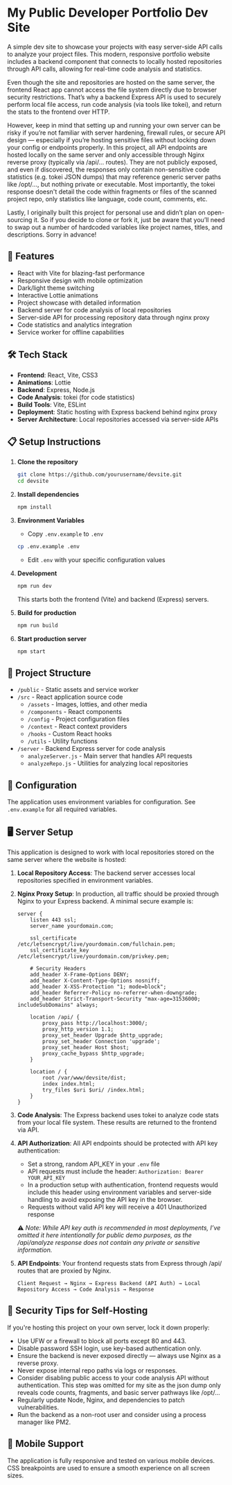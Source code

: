 # My Public Developer Portfolio Dev Site

A simple dev site to showcase your projects with easy server-side API calls to analyze your project files. This modern, responsive portfolio website includes a backend component that connects to locally hosted repositories through API calls, allowing for real-time code analysis and statistics.

Even though the site and repositories are hosted on the same server, the frontend React app cannot access the file system directly due to browser security restrictions. That’s why a backend Express API is used to securely perform local file access, run code analysis (via tools like tokei), and return the stats to the frontend over HTTP.

However, keep in mind that setting up and running your own server can be risky if you’re not familiar with server hardening, firewall rules, or secure API design — especially if you’re hosting sensitive files without locking down your config or endpoints properly. In this project, all API endpoints are hosted locally on the same server and only accessible through Nginx reverse proxy (typically via /api/... routes). They are not publicly exposed, and even if discovered, the responses only contain non-sensitive code statistics (e.g. tokei JSON dumps) that may reference generic server paths like /opt/..., but nothing private or executable. Most importantly, the tokei response doesn't detail the code within fragments or files of the scanned project repo, only statistics like language, code count, comments, etc.

Lastly, I originally built this project for personal use and didn’t plan on open-sourcing it. So if you decide to clone or fork it, just be aware that you’ll need to swap out a number of hardcoded variables like project names, titles, and descriptions. Sorry in advance!

## 🚀 Features

- React with Vite for blazing-fast performance
- Responsive design with mobile optimization
- Dark/light theme switching
- Interactive Lottie animations
- Project showcase with detailed information
- Backend server for code analysis of local repositories
- Server-side API for processing repository data through nginx proxy
- Code statistics and analytics integration
- Service worker for offline capabilities

## 🛠️ Tech Stack

- **Frontend**: React, Vite, CSS3
- **Animations**: Lottie
- **Backend**: Express, Node.js
- **Code Analysis**: tokei (for code statistics)
- **Build Tools**: Vite, ESLint
- **Deployment**: Static hosting with Express backend behind nginx proxy
- **Server Architecture**: Local repositories accessed via server-side APIs

## 📋 Setup Instructions

1. **Clone the repository**
   ```bash
   git clone https://github.com/yourusername/devsite.git
   cd devsite
   ```

2. **Install dependencies**
   ```bash
   npm install
   ```

3. **Environment Variables**
   - Copy `.env.example` to `.env`
   ```bash
   cp .env.example .env
   ```
   - Edit `.env` with your specific configuration values

4. **Development**
   ```bash
   npm run dev
   ```
   This starts both the frontend (Vite) and backend (Express) servers.

5. **Build for production**
   ```bash
   npm run build
   ```

6. **Start production server**
   ```bash
   npm start
   ```

## 📁 Project Structure

- `/public` - Static assets and service worker
- `/src` - React application source code
  - `/assets` - Images, lotties, and other media
  - `/components` - React components
  - `/config` - Project configuration files
  - `/context` - React context providers
  - `/hooks` - Custom React hooks
  - `/utils` - Utility functions
- `/server` - Backend Express server for code analysis
  - `analyzeServer.js` - Main server that handles API requests
  - `analyzeRepo.js` - Utilities for analyzing local repositories

## 🔧 Configuration

The application uses environment variables for configuration. See `.env.example` for all required variables.

## 🖥️ Server Setup

This application is designed to work with local repositories stored on the same server where the website is hosted:

1. **Local Repository Access**: The backend server accesses local repositories specified in environment variables.

2. **Nginx Proxy Setup**: In production, all traffic should be proxied through Nginx to your Express backend. A minimal secure example is:
   ```nginx
   server {
       listen 443 ssl;
       server_name yourdomain.com;

       ssl_certificate /etc/letsencrypt/live/yourdomain.com/fullchain.pem;
       ssl_certificate_key /etc/letsencrypt/live/yourdomain.com/privkey.pem;

       # Security Headers
       add_header X-Frame-Options DENY;
       add_header X-Content-Type-Options nosniff;
       add_header X-XSS-Protection "1; mode=block";
       add_header Referrer-Policy no-referrer-when-downgrade;
       add_header Strict-Transport-Security "max-age=31536000; includeSubDomains" always;

       location /api/ {
           proxy_pass http://localhost:3000/;
           proxy_http_version 1.1;
           proxy_set_header Upgrade $http_upgrade;
           proxy_set_header Connection 'upgrade';
           proxy_set_header Host $host;
           proxy_cache_bypass $http_upgrade;
       }

       location / {
           root /var/www/devsite/dist;
           index index.html;
           try_files $uri $uri/ /index.html;
       }
   }
   ```

3. **Code Analysis**: The Express backend uses tokei to analyze code stats from your local file system. These results are returned to the frontend via API.

4. **API Authorization**: All API endpoints should be protected with API key authentication:
   - Set a strong, random API_KEY in your `.env` file
   - API requests must include the header: `Authorization: Bearer YOUR_API_KEY`
   - In a production setup with authentication, frontend requests would include this header using     environment variables and server-side handling to avoid exposing the API key in the browser.
   - Requests without valid API key will receive a 401 Unauthorized response

   ⚠️ *Note: While API key auth is recommended in most deployments, I’ve omitted it here intentionally for public demo purposes, as the /api/analyze response does not contain any private or sensitive information.*

5. **API Endpoints**: Your frontend requests stats from Express through /api/ routes that are proxied by Nginx.

   ```
   Client Request → Nginx → Express Backend (API Auth) → Local Repository Access → Code Analysis → Response
   ```

## 🔐 Security Tips for Self-Hosting

If you're hosting this project on your own server, lock it down properly:

- Use UFW or a firewall to block all ports except 80 and 443.
- Disable password SSH login, use key-based authentication only.
- Ensure the backend is never exposed directly — always use Nginx as a reverse proxy.
- Never expose internal repo paths via logs or responses.
- Consider disabling public access to your code analysis API without authentication. This step was omitted for my site as the json dump only reveals code counts, fragments, and basic server pathways like /opt/...
- Regularly update Node, Nginx, and dependencies to patch vulnerabilities.
- Run the backend as a non-root user and consider using a process manager like PM2.

## 📱 Mobile Support

The application is fully responsive and tested on various mobile devices. CSS breakpoints are used to ensure a smooth experience on all screen sizes.
